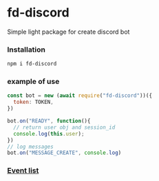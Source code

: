 # fd-discord
Simple light package for create discord bot

### Installation
```bash
npm i fd-discord
```
### example of use
```js
const bot = new (await require("fd-discord"))({
  token: TOKEN,
})

bot.on("READY", function(){
  // return user obj and session_id
  console.log(this.user);
})
// log messages
bot.on("MESSAGE_CREATE", console.log)
```
### [Event list](https://discord.com/developers/docs/topics/gateway#gateway-intents)

